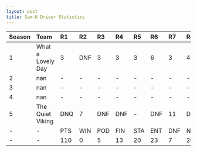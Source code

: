 ```yaml
---
layout: post 
title: Sam-K Driver Statistics
--- 
```


| Season   | Team              | R1   | R2   | R3   | R4   | R5   | R6   | R7   | R8   | R9   | R10   | R11   | R12   | Pts   | Pos   |
|:---------|:------------------|:-----|:-----|:-----|:-----|:-----|:-----|:-----|:-----|:-----|:------|:------|:------|:------|:------|
| 1        | What a Lovely Day | 3    | DNF  | 3    | 3    | 3    | 6    | 3    | 4    | DNF  | 4     | DNF   | 7     | 106   | 3     |
| 2        | nan               | -    | -    | -    | -    | -    | -    | -    | -    | -    | -     | -     | -     | -     | -     |
| 3        | nan               | -    | -    | -    | -    | -    | -    | -    | -    | -    | -     | -     | -     | -     | -     |
| 4        | nan               | -    | -    | -    | -    | -    | -    | -    | -    | -    | -     | -     | -     | -     | -     |
| 5        | The Quiet Viking  | DNQ  | 7    | DNF  | DNF  | -    | DNF  | 11   | DNQ  | DNF  | DNQ   | 16    | 16    | 4     | 23    |
| -        | -                 | PTS  | WIN  | POD  | FIN  | STA  | ENT  | DNF  | NET  | DNQ  | %Fin  | PPR   | BST   | CHA   | RNK   |
| -        | -                 | 110  | 0    | 5    | 13   | 20   | 23   | 7    | 26   | 3    | 65    | 4.78  | 3     | 0     | 15    |